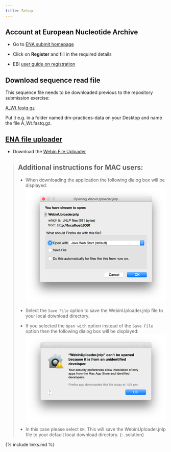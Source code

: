 ```yaml
---
title: Setup
---
```

## Account at European Nucleotide Archive

* Go to [ENA submit homepage](https://www.ebi.ac.uk/ena/submit/sra/#)

* Click on **Register** and fill in the required details

* EBI [user guide on registration](https://ena-docs.readthedocs.io/en/latest/submit/general-guide/registration.html)

## Download sequence read file
This sequence file needs to be downloaded previous to the repository submission exercise:  

[A_Wt.fastq.gz](ftp://ftp.sra.ebi.ac.uk/vol1/fastq/ERR418/004/ERR4185834/ERR4185834.fastq.gz)

Put it e.g. in a folder named dm-practices-data on your Desktop and name the file A_Wt.fastq.gz.

## [ENA file uploader](https://ena-docs.readthedocs.io/en/latest/submit/fileprep/upload.html#using-webin-file-uploader)

* Download the [Webin File Uploader](http://www.ebi.ac.uk/ena/upload/WebinUploader.jnlp)

> ## Additional instructions for MAC users:
>
> * When downloading the application the following dialog box will be displayed:
> ![download_webin_uploader](/fig/download_webin_uploader.png)
>
> * Select the `Save File` option to save the WebinUploader.jnlp file to your local download directory.
> 
> * If you selected the `Open with` option instead of the `Save File` option then the following dialog box will be displayed:
> ![webin_uploader_open](/fig/webin_uploader_open.png)
> 
> * In this case please select `OK`. This will save the WebinUploader.jnlp file to your default local download directory.
{: .solution}

{% include links.md %}
